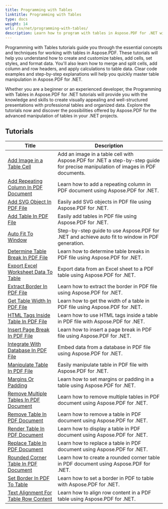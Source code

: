 ```yaml
---
title: Programming with Tables
linktitle: Programming with Tables
type: docs
weight: 14
url: /sv/net/programming-with-tables/
description: Learn how to program with tables in Aspose.PDF for .NET with step-by-step tutorials.
---
```

Programming with Tables tutorials guide you through the essential concepts and techniques for working with tables in Aspose.PDF. These tutorials will help you understand how to create and customize tables, add cells, set styles, and format data. You'll also learn how to merge and split cells, add column and row headers, and apply calculations to table data. Clear code examples and step-by-step explanations will help you quickly master table manipulation in Aspose.PDF for .NET.

Whether you are a beginner or an experienced developer, the Programming with Tables in Aspose.PDF for .NET tutorials will provide you with the knowledge and skills to create visually appealing and well-structured presentations with professional tables and organized data. Explore the tutorials now and discover the possibilities offered by Aspose.PDF for the advanced manipulation of tables in your .NET projects.

## Tutorials
| Title | Description |
| --- | --- | 
| [Add Image in a Table Cell](./add-image-in-a-table-cell/) | Add an image in a table cell with Aspose.PDF for .NET a step-by-step guide for precise manipulation of images in PDF documents. |  
| [Add Repeating Column In PDF Document](./add-repeating-column/) | Learn how to add a repeating column in PDF document using Aspose.PDF for .NET. |  
| [Add SVG Object In PDF File](./add-svg-object/) | Easily add SVG objects in PDF file using Aspose.PDF for .NET. |  
| [Add Table In PDF File](./add-table/) | Easily add tables in PDF file using Aspose.PDF for .NET. |  
| [Auto Fit To Window](./auto-fit-to-window/) | Step-by-step guide to use Aspose.PDF for .NET and achieve auto fit to window in PDF generation. |  
| [Determine Table Break In PDF File](./determine-table-break/) | Learn how to determine table breaks in PDF file using Aspose.PDF for .NET. |  
| [Export Excel Worksheet Data To Table](./export-excel-worksheet-data-to-table/) | Export data from an Excel sheet to a PDF table using Aspose.PDF for .NET. |  
| [Extract Border In PDF File](./extract-border/) | Learn how to extract the border in PDF file using Aspose.PDF for .NET. |  
| [Get Table Width In PDF File](./get-table-width/) | Learn how to get the width of a table in PDF file using Aspose.PDF for .NET. |  
| [HTML Tags Inside Table In PDF File](./html-tags-inside-table/) | Learn how to use HTML tags inside a table in PDF file with Aspose.PDF for .NET. |  
| [Insert Page Break In PDF File](./insert-page-break/) | Learn how to insert a page break in PDF file using Aspose.PDF for .NET. |  
| [Integrate With Database In PDF File](./integrate-with-database/) | Embed data from a database in PDF file using Aspose.PDF for .NET. |  
| [Manipulate Table In PDF File](./manipulate-table/) | Easily manipulate table in PDF file with Aspose.PDF for .NET. |  
| [Margins Or Padding](./margins-or-padding/) | Learn how to set margins or padding in a table using Aspose.PDF for .NET. |  
| [Remove Multiple Tables In PDF Document](./remove-multiple-tables/) | Learn how to remove multiple tables in PDF document using Aspose.PDF for .NET. |  
| [Remove Table In PDF Document](./remove-table/) | Learn how to remove a table in PDF document using Aspose.PDF for .NET. |  
| [Render Table In PDF Document](./render-table/) | Learn how to display a table in PDF document using Aspose.PDF for .NET. |  
| [Replace Table In PDF Document](./replace-table/) | Learn how to replace a table in PDF document using Aspose.PDF for .NET. |  
| [Rounded Corner Table In PDF Document](./rounded-corner-table/) | Learn how to create a rounded corner table in PDF document using Aspose.PDF for .NET. |  
| [Set Border In PDF To Table](./set-border/) | Learn how to set a border in PDF to table with Aspose.PDF for .NET. |  
| [Text Alignment For Table Row Content](./text-alignment-for-table-row-content/) | Learn how to align row content in a PDF table using Aspose.PDF for .NET. |  